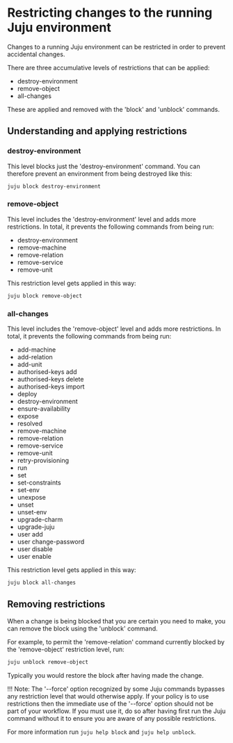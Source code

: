 # Restricting changes to the running Juju environment

Changes to a running Juju environment can be restricted in order to prevent accidental
changes.

There are three accumulative levels of restrictions that can be applied:

- destroy-environment
- remove-object
- all-changes

These are applied and removed with the 'block' and 'unblock' commands.


## Understanding and applying restrictions

### destroy-environment

This level blocks just the 'destroy-environment' command. You can therefore
prevent an environment from being destroyed like this:

```bash
juju block destroy-environment
```

### remove-object

This level includes the 'destroy-environment' level and adds more restrictions.
In total, it prevents the following commands from being run:

- destroy-environment
- remove-machine
- remove-relation
- remove-service
- remove-unit

This restriction level gets applied in this way:

```bash
juju block remove-object
```

### all-changes

This level includes the 'remove-object' level and adds more restrictions. In
total, it prevents the following commands from being run:

- add-machine
- add-relation
- add-unit
- authorised-keys add
- authorised-keys delete
- authorised-keys import
- deploy
- destroy-environment
- ensure-availability
- expose
- resolved
- remove-machine
- remove-relation
- remove-service
- remove-unit
- retry-provisioning
- run
- set
- set-constraints
- set-env
- unexpose
- unset
- unset-env
- upgrade-charm
- upgrade-juju
- user add
- user change-password
- user disable
- user enable

This restriction level gets applied in this way:

```bash
juju block all-changes
```


## Removing restrictions

When a change is being blocked that you are certain you need to make, you can
remove the block using the 'unblock' command.

For example, to permit the 'remove-relation' command currently blocked by the
'remove-object' restriction level, run:

```bash
juju unblock remove-object
```

Typically you would restore the block after having made the change.

!!! Note: The '--force' option recognized by some Juju commands bypasses any
restriction level that would otherwise apply. If your policy is to use
restrictions then the immediate use of the '--force' option should not be part
of your workflow. If you must use it, do so after having first run the Juju
command without it to ensure you are aware of any possible restrictions.

For more information run ```juju help block``` and ```juju help unblock```.
